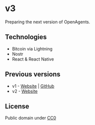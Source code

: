 # v3

Preparing the next version of OpenAgents.

## Technologies

- Bitcoin via Lightning
- Nostr
- React & React Native

## Previous versions

- v1 - [Website](https://chat.openagents.com) | [GitHub](https://github.com/OpenAgentsInc/openagents)
- v2 - [Website](https://openagents.com)

## License

Public domain under [CC0](https://github.com/OpenAgentsInc/v3?tab=CC0-1.0-1-ov-file#readme)